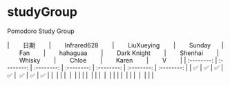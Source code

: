 # studyGroup
Pomodoro Study Group

| &emsp;&emsp;日期&emsp;&emsp;  | &emsp;&emsp;Infrared628&emsp;&emsp;  | &emsp;&emsp;LiuXueying&emsp;&emsp;  | &emsp;&emsp;Sunday&emsp;&ensp;  | &emsp;&emsp;Fan&emsp;&emsp; | &emsp;&emsp;hahaguaa&emsp;&emsp;  | &emsp;&emsp;Dark Knight&emsp;&emsp; | &emsp;&emsp;Shenhai&emsp;&emsp;  | &emsp;&emsp;Whisky&emsp;&emsp;  | &emsp;&emsp;Chloe&emsp;&emsp;  | &emsp;&emsp;Karen&emsp;&emsp;  | &emsp;&emsp;V&emsp;&emsp;  |
| :--------: | :--------: | :--------: | :--------: | :--------: | :--------: | :--------: |
| ️✅  | ✅  | ✅  |  ️✅  | ️ ✅  |  ✅  |  ✅  |
| ️  |   |   |  ️  | ️   |    |    |
| ️  |   |   |  ️  | ️   |    |    |
| ️  |   |   |  ️  | ️   |    |    |


